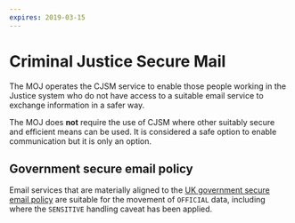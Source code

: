 ```yaml
---
expires: 2019-03-15
---
```

# Criminal Justice Secure Mail

The MOJ operates the CJSM service to enable those people working in the Justice system who do not have access to a suitable email service to exchange information in a safer way.

The MOJ does **not** require the use of CJSM where other suitably secure and efficient means can be used. It is considered a safe option to enable communication but it is only an option.

## Government secure email policy

Email services that are materially aligned to the [UK government secure email policy](https://www.gov.uk/guidance/securing-government-email) are suitable for the movement of `OFFICIAL` data, including where the `SENSITIVE` handling caveat has been applied.
